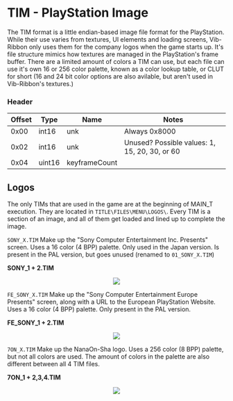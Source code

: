 # TIM - PlayStation Image
The TIM format is a little endian-based image file format for the PlayStation. While their use varies from textures, UI elements and loading screens, Vib-Ribbon only uses them for the company logos when the game starts up. It's file structure mimics how textures are managed in the PlayStation's frame buffer. There are a limited amount of colors a TIM can use, but each file can use it's own 16 or 256 color palette, known as a color lookup table, or CLUT for short (16 and 24 bit color options are also avilable, but aren't used in Vib-Ribbon's textures.)

### Header

| Offset | Type | Name | Notes |
|-|-|-|-|
| 0x00 | int16 | unk | Always 0x8000 |
| 0x02 | int16 | unk | Unused? Possible values: 1, 15, 20, 30, or 60 |
| 0x04 | uint16 | keyframeCount | |

## Logos
The only TIMs that are used in the game are at the beginning of MAIN\_T execution. They are located in `TITLE\FILES\MENU\LOGOS\`. Every TIM is a section of an image, and all of them get loaded and lined up to complete the image.

`SONY_X.TIM` Make up the "Sony Computer Entertainment Inc. Presents" screen. Uses a 16 color (4 BPP) palette. Only used in the Japan version. Is present in the PAL version, but goes unused (renamed to `01_SONY_X.TIM`)

**SONY_1 + 2.TIM**
<center><img src="../../img/TIMs/01_SONY_FULL.png"></img></center> 


`FE_SONY_X.TIM` Make up the "Sony Computer Entertainment Europe Presents" screen, along with a URL to the European PlayStation Website. Uses a 16 color (4 BPP) palette. Only present in the PAL version.

**FE_SONY_1 + 2.TIM**
<center><img src="../../img/TIMs/FE_SONY_FULL.png"></img></center> 


`7ON_X.TIM` Make up the NanaOn-Sha logo. Uses a 256 color (8 BPP) palette, but not all colors are used. The amount of colors in the palette are also different between all 4 TIM files. 

**7ON_1 + 2,3,4.TIM**
<center><img src="../../img/TIMs/7ON_FULL.png"></img></center> 
